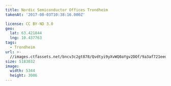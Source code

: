 ```yaml
---
title: Nordic Semiconductor Offices Trondheim
takenAt: '2017-08-03T10:38:16.000Z'

license: CC BY-ND 3.0
geo:
  lat: 63.421844
  lng: 10.437763
tags:
  - Trondheim
url: >-
  //images.ctfassets.net/bncv3c2gt878/Qvdtyi9yXvWQ0aYgv2DOf/9a3af721eedb5b4b7f7226bb1cc58258/nordic-semiconductor-offices-trondheim_36407781715_o
size: 5183032
image:
  width: 5344
  height: 3006
---
```

